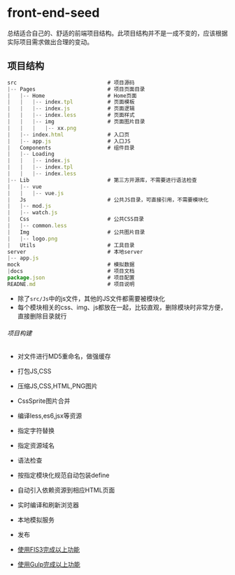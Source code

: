 # front-end-seed
总结适合自己的、舒适的前端项目结构。此项目结构并不是一成不变的，应该根据实际项目需求做出合理的变动。


## 项目结构

```js
src								# 项目源码
|--	Pages					    # 项目页面目录
|	|-- Home					# Home页面
|	|   |-- index.tpl			# 页面模板
|	|   |-- index.js 			# 页面逻辑
|	|   |-- index.less          # 页面样式
|	|   |-- img 				# 页面图片目录
|	|   |   |-- xx.png  		
|	|-- index.html				# 入口页
|	|-- app.js 					# 入口JS
|	Components					# 组件目录
|	|-- Loading
|	|   |-- index.js
|	|   |-- index.tpl
|	|   |-- index.less
|--	Lib							# 第三方开源库，不需要进行语法检查
|	|-- vue    					
|	|   |-- vue.js
|	Js 							# 公共JS目录，可直接引用，不需要模块化
|	|-- mod.js
|	|-- watch.js 				
|	Css 						# 公共CSS目录
|	|-- common.less
|	Img  						# 公共图片目录
|	|-- logo.png
|   Utils 						# 工具目录
server 							# 本地server
|-- app.js
mock 							# 模拟数据
|docs 							# 项目文档
package.json 					# 项目配置
READNE.md 						# 项目说明
```

* 除了`src/Js`中的js文件，其他的JS文件都需要被模块化
* 每个模块相关的css、img、js都放在一起，比较直观，删除模块时非常方便，直接删除目录就行


###### 项目构建

* 对文件进行MD5重命名，做强缓存
* 打包JS,CSS
* 压缩JS,CSS,HTML,PNG图片
* CssSprite图片合并
* 编译less,es6,jsx等资源
* 指定字符替换
* 指定资源域名
* 语法检查
* 按指定模块化规范自动包装define
* 自动引入依赖资源到相应HTML页面
* 实时编译和刷新浏览器
* 本地模拟服务
* 发布

* [使用FIS3完成以上功能](./docs/build-by-fis3.md)
* [使用Gulp完成以上功能](./docs/build-by-gulp.md)




